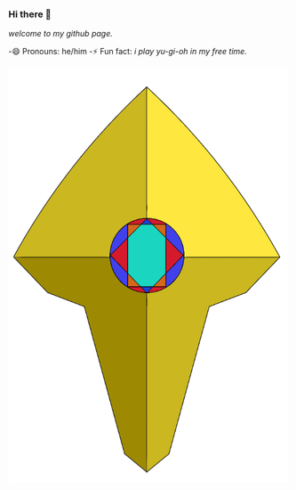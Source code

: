 ### Hi there 👋
*welcome to my github page.*

-😄 Pronouns: he/him
-⚡ Fun fact: *i play yu-gi-oh in my free time.*

![logo goes here.](LOGO.png)
